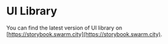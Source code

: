# UI Library

You can find the latest version of UI library on [https://storybook.swarm.city](https://storybook.swarm.city).
